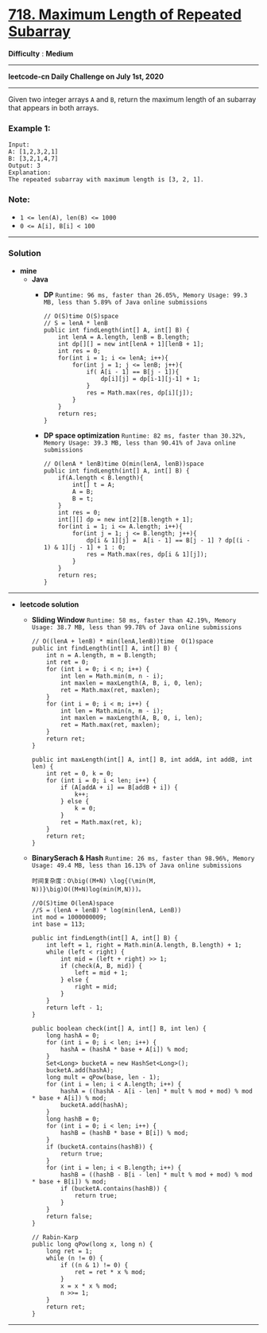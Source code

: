 # [718. Maximum Length of Repeated Subarray](https://leetcode.com/problems/maximum-length-of-repeated-subarray/)

**Difficulty** : **Medium**

---


**leetcode-cn Daily Challenge on July 1st, 2020**

---

Given two integer arrays `A` and `B`, return the maximum length of an subarray that appears in both arrays.

### Example 1:
```
Input:
A: [1,2,3,2,1]
B: [3,2,1,4,7]
Output: 3
Explanation: 
The repeated subarray with maximum length is [3, 2, 1].
``` 

### Note:
* `1 <= len(A), len(B) <= 1000`
* `0 <= A[i], B[i] < 100`

---

### Solution
* **mine**
  * **Java**
    * **DP** `Runtime: 96 ms, faster than 26.05%, Memory Usage: 99.3 MB, less than 5.89% of Java online submissions`
      ```
      // O(S)time O(S)space
      // S = lenA * lenB
      public int findLength(int[] A, int[] B) {
          int lenA = A.length, lenB = B.length;
          int dp[][] = new int[lenA + 1][lenB + 1];
          int res = 0;
          for(int i = 1; i <= lenA; i++){
              for(int j = 1; j <= lenB; j++){
                  if( A[i - 1] == B[j - 1]){
                      dp[i][j] = dp[i-1][j-1] + 1;
                  }
                  res = Math.max(res, dp[i][j]);
              }
          }
          return res;
      }
      ```
      
    * **DP space optimization** `Runtime: 82 ms, faster than 30.32%, Memory Usage: 39.3 MB, less than 90.41% of Java online submissions`
      ```
      // O(lenA * lenB)time O(min(lenA, lenB))space
      public int findLength(int[] A, int[] B) {
          if(A.length < B.length){
              int[] t = A;
              A = B;
              B = t;
          }
          int res = 0;
          int[][] dp = new int[2][B.length + 1];
          for(int i = 1; i <= A.length; i++){
              for(int j = 1; j <= B.length; j++){
                  dp[i & 1][j] =  A[i - 1] == B[j - 1] ? dp[(i - 1) & 1][j - 1] + 1 : 0;
                  res = Math.max(res, dp[i & 1][j]);
              }
          }
          return res;
      }
      ```
  
  
  
---


* **leetcode solution**
  * **Sliding Window** `Runtime: 58 ms, faster than 42.19%, Memory Usage: 38.7 MB, less than 99.78% of Java online submissions`
    ```
    // O((lenA + lenB) * min(lenA,lenB))time  O(1)space
    public int findLength(int[] A, int[] B) {
        int n = A.length, m = B.length;
        int ret = 0;
        for (int i = 0; i < n; i++) {
            int len = Math.min(m, n - i);
            int maxlen = maxLength(A, B, i, 0, len);
            ret = Math.max(ret, maxlen);
        }
        for (int i = 0; i < m; i++) {
            int len = Math.min(n, m - i);
            int maxlen = maxLength(A, B, 0, i, len);
            ret = Math.max(ret, maxlen);
        }
        return ret;
    }

    public int maxLength(int[] A, int[] B, int addA, int addB, int len) {
        int ret = 0, k = 0;
        for (int i = 0; i < len; i++) {
            if (A[addA + i] == B[addB + i]) {
                k++;
            } else {
                k = 0;
            }
            ret = Math.max(ret, k);
        }
        return ret;
    }
    ```
    
  * **BinarySerach & Hash** `Runtime: 26 ms, faster than 98.96%, Memory Usage: 49.4 MB, less than 16.13% of Java online submissions `
    ```
    时间复杂度：O\big((M+N) \log{(\min(M, N))}\big)O((M+N)log(min(M,N)))。

    //O(S)time O(lenA)space
    //S = (lenA + lenB) * log(min(lenA, LenB))
    int mod = 1000000009;
    int base = 113;

    public int findLength(int[] A, int[] B) {
        int left = 1, right = Math.min(A.length, B.length) + 1;
        while (left < right) {
            int mid = (left + right) >> 1;
            if (check(A, B, mid)) {
                left = mid + 1;
            } else {
                right = mid;
            }
        }
        return left - 1;
    }

    public boolean check(int[] A, int[] B, int len) {
        long hashA = 0;
        for (int i = 0; i < len; i++) {
            hashA = (hashA * base + A[i]) % mod;
        }
        Set<Long> bucketA = new HashSet<Long>();
        bucketA.add(hashA);
        long mult = qPow(base, len - 1);
        for (int i = len; i < A.length; i++) {
            hashA = ((hashA - A[i - len] * mult % mod + mod) % mod * base + A[i]) % mod;
            bucketA.add(hashA);
        }
        long hashB = 0;
        for (int i = 0; i < len; i++) {
            hashB = (hashB * base + B[i]) % mod;
        }
        if (bucketA.contains(hashB)) {
            return true;
        }
        for (int i = len; i < B.length; i++) {
            hashB = ((hashB - B[i - len] * mult % mod + mod) % mod * base + B[i]) % mod;
            if (bucketA.contains(hashB)) {
                return true;
            }
        }
        return false;
    }
    
    // Rabin-Karp
    public long qPow(long x, long n) {
        long ret = 1;
        while (n != 0) {
            if ((n & 1) != 0) {
                ret = ret * x % mod;
            }
            x = x * x % mod;
            n >>= 1;
        }
        return ret;
    }
    ```
  
---
